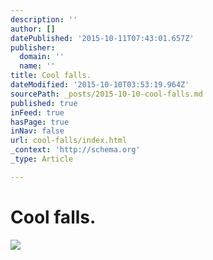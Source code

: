 ```yaml
---
description: ''
author: []
datePublished: '2015-10-11T07:43:01.657Z'
publisher:
  domain: ''
  name: ''
title: Cool falls.
dateModified: '2015-10-10T03:53:19.964Z'
sourcePath: _posts/2015-10-10-cool-falls.md
published: true
inFeed: true
hasPage: true
inNav: false
url: cool-falls/index.html
_context: 'http://schema.org'
_type: Article

---
```

# Cool falls.
![](https://the-grid-user-content.s3-us-west-2.amazonaws.com/735ad3f3-d9a7-4b51-b34c-1937307fad68.png)